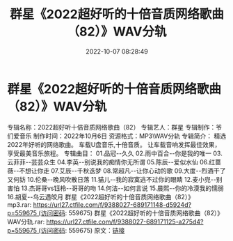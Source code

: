 ﻿---
title: 群星《2022超好听的十倍音质网络歌曲（82）》WAV分轨
date: 2022-10-07 08:28:49
categories: WAV车载音乐、镜像
tags: 华语中文
---
# 群星《2022超好听的十倍音质网络歌曲（82）》WAV分轨

专辑名称：2022超好听十倍音质网络歌曲（82）
专辑艺人：群星
专辑制作：爷们爱音乐
制作时间：2022年10月6日
资源格式：MP3\WAV分轨
专辑简介：
精选2022年好听的网络歌曲。
车载U盘音乐,十倍音质。
让车载音响发挥最佳效果，享受最美音乐旅程。
专辑曲目：
01.品冠--久久
02.雨中百合--你是我的唯一
03.云菲菲--芸芸众生
04.李英--别说我的痴情你无所谓
05.陈辰--爱似水仙
06.红蔷薇--不想让你走
07.艾辰--千秋迭梦
08.常超凡--让你心动的歌
09.大度--烈酒干了又何妨
10.伦桑--晚风吹散日落
11.猫儿--我的寂寞逃不过你的眼睛
12.麦小兜--别害怕
13.杰哥哥vs钰柃--哥哥的吻
14.何洁--如何言说
15.晨熙--你的冷漠我的懦弱
16.胡夏--乌云遇皎月
群星《2022超好听的十倍音质网络歌曲（82）》mp3.rar: https://url27.ctfile.com/f/9388027-689171148-d5924d?p=559675 (访问密码:
559675)
群星《2022超好听的十倍音质网络歌曲（82）》WAV分轨.rar: https://url27.ctfile.com/f/9388027-689171125-a275d4?p=559675 (访问密码:
559675)
原文：[链接](https://blog.sina.com.cn/s/blog_1647c7e7601030zsv.html)